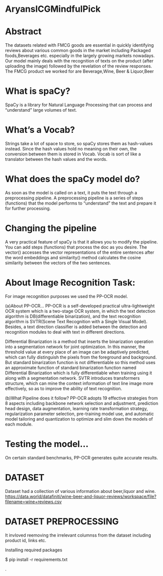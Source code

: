 # AryansICGMindfulPick


# Abstract
The datasets related with FMCG goods are essential in quickly identifying reviews about various common goods in the market including Packaged foods,Beverages etc. especially in the largely growing markets nowadays. Our model mainly deals with the recognition of texts on the product (after uploading the image) followed by the revelation of the review responses. The FMCG product we worked for are  Beverage,Wine, Beer & Liquor,Beer
# What is spaCy?

SpaCy is a library for Natural Language Processing that can process and “understand” large volumes of text.
# What’s a Vocab?

Strings take a lot of space to store, so spaCy stores them as hash-values instead. Since the hash values hold no meaning on their own, the conversion between them is stored in Vocab.
Vocab is sort of like a translator between the hash values and the words.
# What does the spaCy model do?

As soon as the model is called on a text, it puts the text through a preprocessing pipeline. A preprocessing pipeline is a series of steps (functions) that the model performs to “understand” the text and prepare it for further processing.
 


# Changing the pipeline
A very practical feature of spaCy is that it allows you to modify the pipeline. You can add steps (functions) that process the doc as you desire.
The vector() accesses the vector representations of the entire sentences after the word embeddings and similarity() method calculates the cosine similarity between the vectors of the two sentences.




# About Image Recognition Task:
For image recognition purposes we used the PP-OCR model.

(a)About PP-OCR…
PP-OCR is a self-developed practical ultra-lightweight OCR system which is a two-stage OCR system, in which the text detection algorithm is DB(differentiable binarization), and the text recognition algorithm is SVTR(Scene Text Recognition with a Single Visual Model). Besides, a text direction classifier is added between the detection and recognition modules to deal with text in different directions.
 
Differential Binarization is a method that inserts the binarization operation into a segmentation network for joint optimization. In this manner, the threshold value at every place of an image can be adaptively predicted, which can fully distinguish the pixels from the foreground and background.
But standard binarization function is not differentiable so this method uses an approximate function of standard binarization function named Differential Binarization which is fully differentiable when training using it along with a segmentation network.
SVTR introduces transformers structure, which can mine the context information of text line image more effectively, so as to improve the ability of text recognition.

(b)What Pipeline does it follow?
PP-OCR adopts 19 effective strategies from 8 aspects including backbone network selection and adjustment, prediction head design, data augmentation, learning rate transformation strategy, regularization parameter selection, pre-training model use, and automatic model tailoring and quantization to optimize and slim down the models of each module.
 

# Testing the model…
On certain standard benchmarks, PP-OCR generates quite accurate results.

# DATASET
Dataset had a collection of various information about beer,liquor and wine.
https://data.world/datafiniti/wine-beer-and-liquor-reviews/workspace/file?filename=wine+reviews.csv
# DATASET PREPROCESSING
It invloved reemoving the irrelevant columnss from the dataset including product id, links etc.

Installing required packages 

$ pip install -r requirements.txt



.
